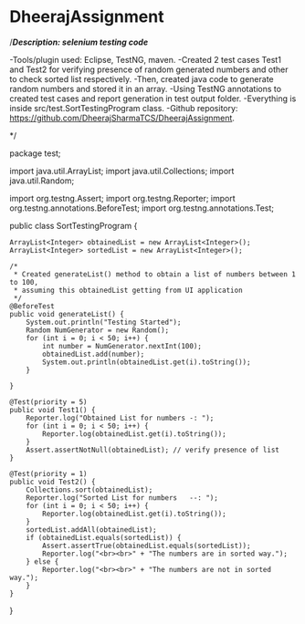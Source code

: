 # DheerajAssignment

/***Description: selenium testing code***

-Tools/plugin used: Eclipse, TestNG, maven.
-Created 2 test cases Test1 and Test2 for verifying presence of random generated numbers 
 and other to check sorted list respectively.
-Then, created java code to generate random numbers and stored it in an array.
-Using TestNG annotations to created test cases and report generation in test output folder.
-Everything is inside src/test.SortTestingProgram class.
-Github repository: https://github.com/DheerajSharmaTCS/DheerajAssignment.

*/


package test;

import java.util.ArrayList;
import java.util.Collections;
import java.util.Random;

import org.testng.Assert;
import org.testng.Reporter;
import org.testng.annotations.BeforeTest;
import org.testng.annotations.Test;

public class SortTestingProgram {

	ArrayList<Integer> obtainedList = new ArrayList<Integer>();
	ArrayList<Integer> sortedList = new ArrayList<Integer>();

	/*
	 * Created generateList() method to obtain a list of numbers between 1 to 100,
	 * assuming this obtainedList getting from UI application
	 */
	@BeforeTest
	public void generateList() {
		System.out.println("Testing Started");
		Random NumGenerator = new Random();
		for (int i = 0; i < 50; i++) {
			int number = NumGenerator.nextInt(100);
			obtainedList.add(number);
			System.out.println(obtainedList.get(i).toString());
		}

	}

	@Test(priority = 5)
	public void Test1() {
		Reporter.log("Obtained List for numbers -: ");
		for (int i = 0; i < 50; i++) {
			Reporter.log(obtainedList.get(i).toString());
		}
		Assert.assertNotNull(obtainedList); // verify presence of list
	}

	@Test(priority = 1)
	public void Test2() {
		Collections.sort(obtainedList);
		Reporter.log("Sorted List for numbers   --: ");
		for (int i = 0; i < 50; i++) {
			Reporter.log(obtainedList.get(i).toString());
		}
		sortedList.addAll(obtainedList);
		if (obtainedList.equals(sortedList)) {
			Assert.assertTrue(obtainedList.equals(sortedList));
			Reporter.log("<br><br>" + "The numbers are in sorted way.");
		} else {
			Reporter.log("<br><br>" + "The numbers are not in sorted way.");
		}
	}

}
